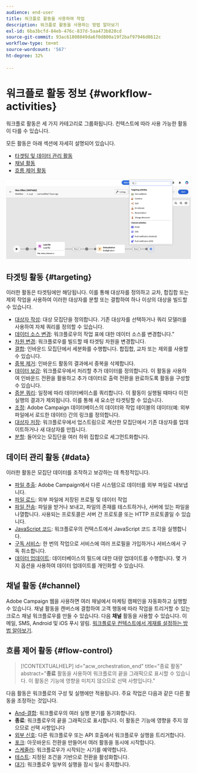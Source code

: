 ```yaml
---
audience: end-user
title: 워크플로 활동을 사용하여 작업
description: 워크플로 활동을 사용하는 방법 알아보기
exl-id: 6ba3bcfd-84eb-476c-837d-5aa473b820cd
source-git-commit: 93ac61808049da6f0d800a19f2baf97946d8612c
workflow-type: tm+mt
source-wordcount: '567'
ht-degree: 32%

---
```



# 워크플로 활동 정보 {#workflow-activities}

워크플로 활동은 세 가지 카테고리로 그룹화됩니다. 컨텍스트에 따라 사용 가능한 활동이 다를 수 있습니다.

모든 활동은 아래 섹션에 자세히 설명되어 있습니다.

* [타겟팅 및 데이터 관리 활동](#targeting)
* [채널 활동](#channel)
* [흐름 제어 활동](#flow-control)

![](../assets/workflow-activities.png)

## 타겟팅 활동 {#targeting}

이러한 활동은 타겟팅에만 해당됩니다. 이를 통해 대상자를 정의하고 교차, 합집합 또는 제외 작업을 사용하여 이러한 대상자를 분할 또는 결합하여 하나 이상의 대상을 빌드할 수 있습니다.

* [대상자 작성](build-audience.md): 대상 모집단을 정의합니다. 기존 대상자를 선택하거나 쿼리 모델러를 사용하여 자체 쿼리를 정의할 수 있습니다.
* [데이터 소스 변경](change-data-source.md): 워크플로우의 작업 표에 대한 데이터 소스를 변경합니다.&quot;
* [차원 변경](change-dimension.md): 워크플로우를 빌드할 때 타겟팅 차원을 변경합니다.
* [결합](combine.md): 인바운드 모집단에서 세분화를 수행합니다. 합집합, 교차 또는 제외를 사용할 수 있습니다.
* [중복 제거](deduplication.md): 인바운드 활동의 결과에서 중복을 삭제합니다.
* [데이터 보강](enrichment.md): 워크플로우에서 처리할 추가 데이터를 정의합니다. 이 활동을 사용하여 인바운드 전환을 활용하고 추가 데이터로 출력 전환을 완료하도록 활동을 구성할 수 있습니다.
* [증분 쿼리](incremental-query.md): 일정에 따라 데이터베이스를 쿼리합니다. 이 활동이 실행될 때마다 이전 실행의 결과가 제외됩니다. 이를 통해 새 요소만 타겟팅할 수 있습니다.
* [조정](reconciliation.md): Adobe Campaign 데이터베이스의 데이터와 작업 테이블의 데이터(예: 외부 파일에서 로드한 데이터) 간의 링크를 정의합니다.
* [대상자 저장](save-audience.md): 워크플로우에서 업스트림으로 계산한 모집단에서 기존 대상자를 업데이트하거나 새 대상자를 만듭니다.
* [분할](split.md): 들어오는 모집단을 여러 하위 집합으로 세그먼트화합니다.

## 데이터 관리 활동 {#data}

이러한 활동은 모집단 데이터를 조작하고 보강하는 데 특정적입니다.

* [파일 추출](extract-file.md): Adobe Campaign에서 다른 시스템으로 데이터를 외부 파일로 내보냅니다.
* [파일 로드](load-file.md): 외부 파일에 저장된 프로필 및 데이터 작업
* [파일 전송](transfer-file.md): 파일을 받거나 보내고, 파일의 존재를 테스트하거나, 서버에 있는 파일을 나열합니다. 사용되는 프로토콜은 서버 간 프로토콜 또는 HTTP 프로토콜일 수 있습니다.
* [JavaScript 코드](javascript-code.md): 워크플로우의 컨텍스트에서 JavaScript 코드 조각을 실행합니다.
* [구독 서비스](subscription-services.md): 한 번의 작업으로 서비스에 여러 프로필을 가입하거나 서비스에서 구독 취소합니다.
* [데이터 업데이트](update-data.md): 데이터베이스의 필드에 대한 대량 업데이트를 수행합니다. 몇 가지 옵션을 사용하여 데이터 업데이트를 개인화할 수 있습니다.

## 채널 활동 {#channel}

Adobe Campaign 웹을 사용하면 여러 채널에서 마케팅 캠페인을 자동화하고 실행할 수 있습니다. 채널 활동을 캔버스에 결합하여 고객 행동에 따라 작업을 트리거할 수 있는 크로스 채널 워크플로우를 만들 수 있습니다. 다음 **채널** 활동을 사용할 수 있습니다. 이메일, SMS, Android 및 iOS 푸시 알림. [워크플로우 컨텍스트에서 게재를 설정하는 방법 알아보기](channels.md).

## 흐름 제어 활동 {#flow-control}

>[!CONTEXTUALHELP]
>id="acw_orchestration_end"
>title="종료 활동"
>abstract="**종료** 활동을 사용하여 워크플로의 끝을 그래픽으로 표시할 수 있습니다. 이 활동은 기능에 영향을 미치지 않으므로 선택 사항입니다."

다음 활동은 워크플로의 구성 및 실행에만 적용됩니다. 주요 작업은 다음과 같은 다른 활동을 조정하는 것입니다.

* [And-결합](and-join.md): 워크플로우의 여러 실행 분기를 동기화합니다.
* **종료**: 워크플로우의 끝을 그래픽으로 표시합니다. 이 활동은 기능에 영향을 주지 않으므로 선택 사항입니다
* [외부 신호](external-signal.md): 다른 워크플로우 또는 API 호출에서 워크플로우 실행을 트리거합니다.
* [포크](fork.md): 아웃바운드 전환을 만들어서 여러 활동을 동시에 시작합니다.
* [스케줄러](scheduler.md): 워크플로우가 시작되는 시기를 예약합니다.
* [테스트](test.md): 지정된 조건을 기반으로 전환을 활성화합니다.
* [대기](wait.md): 워크플로우 일부의 실행을 잠시 일시 중지합니다.
